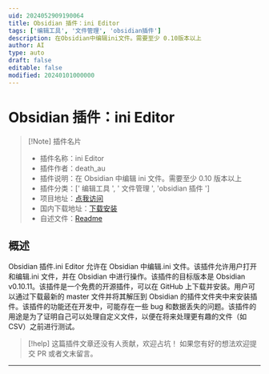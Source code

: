 ```yaml
---
uid: 2024052909190064
title: Obsidian 插件：ini Editor
tags: ['编辑工具', '文件管理', 'obsidian插件']
description: 在Obsidian中编辑ini文件。需要至少 0.10版本以上
author: AI
type: auto
draft: false
editable: false
modified: 20240101000000
---
```


# Obsidian 插件：ini Editor

> [!Note] 插件名片
> - 插件名称：ini Editor
> - 插件作者：death_au
> - 插件说明：在 Obsidian 中编辑 ini 文件。需要至少 0.10 版本以上
> - 插件分类：[' 编辑工具 ', ' 文件管理 ', 'obsidian 插件 ']
> - 项目地址：[点我访问](https://github.com/deathau/ini-obsidian)
> - 国内下载地址：[下载安装](https://pkmer.cn/products/plugin/pluginMarket/?ini-obsidian)
> - 自述文件：[Readme](https://ghproxy.net/https://raw.githubusercontent.com/deathau/ini-obsidian/main/README.md)

## 概述

Obsidian 插件.ini Editor 允许在 Obsidian 中编辑.ini 文件。该插件允许用户打开和编辑.ini 文件，并在 Obsidian 中进行操作。该插件的目标版本是 Obsidian v0.10.11。该插件是一个免费的开源插件，可以在 GitHub 上下载并安装。用户可以通过下载最新的 master 文件并将其解压到 Obsidian 的插件文件夹中来安装插件。该插件的功能还在开发中，可能存在一些 bug 和数据丢失的问题。该插件的用途是为了证明自己可以处理自定义文件，以便在将来处理更有趣的文件（如 CSV）之前进行测试。

> [!help]
> 这篇插件文章还没有人贡献，欢迎占坑！
> 如果您有好的想法欢迎提交 PR 或者文末留言。

---



